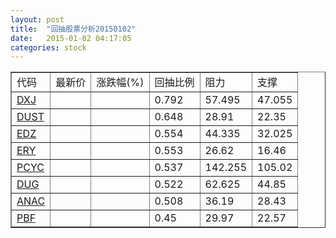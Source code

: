 ```yaml
---
layout: post
title:  "回抽股票分析20150102"
date:   2015-01-02 04:17:05
categories: stock
---
```

<script type="text/javascript">
var stockList = []
stockList.push('gb_dxj');
stockList.push('gb_dust');
stockList.push('gb_edz');
stockList.push('gb_ery');
stockList.push('gb_pcyc');
stockList.push('gb_dug');
stockList.push('gb_anac');
stockList.push('gb_pbf');
</script>
<table border="1">
 <tr>
 <td>代码</td>
 <td>最新价</td>
 <td>涨跌幅(%)</td>
 <td>回抽比例</td>
 <td>阻力</td>
 <td>支撑</td>
</tr>
  <tr id="dxj">
  <td><a href="http://stock.finance.sina.com.cn/usstock/quotes/DXJ.html" target="_blank">DXJ</a></td><td></td><td></td><td>0.792</td><td>57.495</td><td>47.055</td></tr>
  <tr id="dust">
  <td><a href="http://stock.finance.sina.com.cn/usstock/quotes/DUST.html" target="_blank">DUST</a></td><td></td><td></td><td>0.648</td><td>28.91</td><td>22.35</td></tr>
  <tr id="edz">
  <td><a href="http://stock.finance.sina.com.cn/usstock/quotes/EDZ.html" target="_blank">EDZ</a></td><td></td><td></td><td>0.554</td><td>44.335</td><td>32.025</td></tr>
  <tr id="ery">
  <td><a href="http://stock.finance.sina.com.cn/usstock/quotes/ERY.html" target="_blank">ERY</a></td><td></td><td></td><td>0.553</td><td>26.62</td><td>16.46</td></tr>
  <tr id="pcyc">
  <td><a href="http://stock.finance.sina.com.cn/usstock/quotes/PCYC.html" target="_blank">PCYC</a></td><td></td><td></td><td>0.537</td><td>142.255</td><td>105.02</td></tr>
  <tr id="dug">
  <td><a href="http://stock.finance.sina.com.cn/usstock/quotes/DUG.html" target="_blank">DUG</a></td><td></td><td></td><td>0.522</td><td>62.625</td><td>44.85</td></tr>
  <tr id="anac">
  <td><a href="http://stock.finance.sina.com.cn/usstock/quotes/ANAC.html" target="_blank">ANAC</a></td><td></td><td></td><td>0.508</td><td>36.19</td><td>28.43</td></tr>
  <tr id="pbf">
  <td><a href="http://stock.finance.sina.com.cn/usstock/quotes/PBF.html" target="_blank">PBF</a></td><td></td><td></td><td>0.45</td><td>29.97</td><td>22.57</td></tr>
</table>
